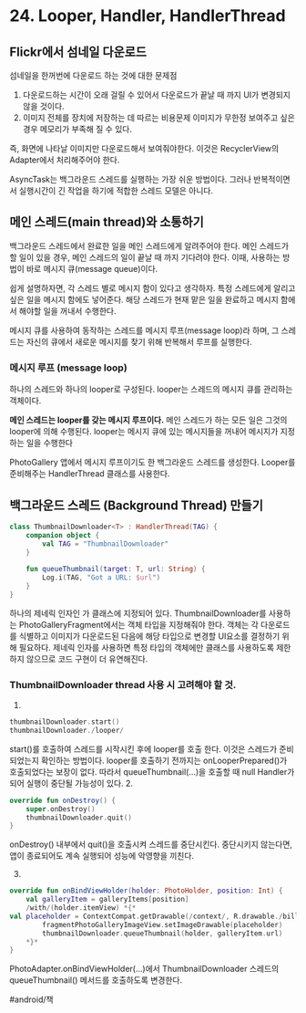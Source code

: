 # 24. Looper, Handler, HandlerThread
## Flickr에서 섬네일 다운로드
섬네일을 한꺼번에 다운로드 하는 것에 대한 문제점
1. 다운로드하는 시간이 오래 걸릴 수 있어서 다운로드가 끝날 때 까지 UI가 변경되지 않을 것이다.
2. 이미지 전체를 장치에 저장하는 데 따르는 비용문제
이미지가 무한정 보여주고 싶은 경우 메모리가 부족해 질 수 있다.

즉, 화면에 나타날 이미지만 다운로드해서 보여줘야한다.
이것은 RecyclerView의 Adapter에서 처리해주어야 한다.

AsyncTask는 백그라운드 스레드를 실행하는 가장 쉬운 방법이다.
그러나 반복적이면서 실행시간이 긴 작업을 하기에 적합한 스레드 모델은 아니다.

## 메인 스레드(main thread)와 소통하기
백그라운드 스레드에서 완료한 일을 메인 스레드에게 알려주어야 한다.
메인 스레드가 할 일이 있을 경우, 메인 스레드의 일이 끝날 때 까지 기다려야 한다.
이때, 사용하는 방법이 바로 메시지 큐(message queue)이다.

쉽게 설명하자면, 각 스레드 별로 메시지 함이 있다고 생각하자.
특정 스레드에게 알리고 싶은 일을 메시지 함에도 넣어준다.
해당 스레드가 현재 맡은 일을 완료하고 메시지 함에서 해야할 일을 꺼내서 수행한다.

메시지 큐를 사용하여 동작하는 스레드를 메시지 루프(message loop)라 하며, 그 스레드는 자신의 큐에서 새로운 메시지를 찾기 위해 반복해서 루프를 실행한다.

### 메시지 루프 (message loop)
하나의 스레드와 하나의 looper로 구성된다.
looper는 스레드의 메시지 큐를 관리하는 객체이다. 

**메인 스레드는 looper를 갖는 메시지 루프이다.**
메인 스레드가 하는 모든 일은 그것의 looper에 의해 수행된다.
looper는 메시지 큐에 있는 메시지들을 꺼내어 메시지가 지정하는 일을 수행한다

PhotoGallery 앱에서 메시지 루프이기도 한 백그라운드 스레드를 생성한다.
Looper를 준비해주는 HandlerThread 클래스를 사용한다.

## 백그라운드 스레드 (Background Thread) 만들기
```kotlin
class ThumbnailDownloader<T> : HandlerThread(TAG) {
    companion object {
        val TAG = "ThumbnailDownloader"
    }
    
    fun queueThumbnail(target: T, url: String) {
        Log.i(TAG, "Got a URL: $url")
    }
}
```

하나의 제네릭 인자인 <T>가 클래스에 지정되어 있다.
ThumbnailDownloader를 사용하는 PhotoGalleryFragment에서는 객체 타입을 지정해줘야 한다. 객체는 각 다운로드를 식별하고 이미지가 다운로드된 다음에 해당 타입으로 변경할 UI요소를 결정하기 위해 필요하다.
제네릭 인자를 사용하면 특정 타입의 객체에만 클래스를 사용하도록 제한하지 않으므로 코드 구현이 더 유연해진다.

### ThumbnailDownloader thread 사용 시 고려해야 할 것.
1. 
```kotlin
thumbnailDownloader.start()
thumbnailDownloader./looper/
```
start()를 호출하여 스레드를 시작시킨 후에 looper를 호출 한다.
이것은 스레드가 준비되었는지 확인하는 방법이다. 
looper를 호출하기 전까지는 onLooperPrepared()가 호출되었다는 보장이 없다.
따라서 queueThumbnail(…)을 호출할 때 null Handler가 되어 실행이 중단될 가능성이 있다.
2. 
```kotlin
override fun onDestroy() {
    super.onDestroy()
    thumbnailDownloader.quit()
}
```
onDestroy() 내부에서 quit()을 호출시켜 스레드를 중단시킨다.
중단시키지 않는다면, 앱이 종료되어도 계속 실행되어 성능에 악영향을 끼친다.

3. 
```kotlin
override fun onBindViewHolder(holder: PhotoHolder, position: Int) {
    val galleryItem = galleryItems[position]
    /with/(holder.itemView) *{*
val placeholder = ContextCompat.getDrawable(/context/, R.drawable./bill_up_close/)
        fragmentPhotoGalleryImageView.setImageDrawable(placeholder)
        thumbnailDownloader.queueThumbnail(holder, galleryItem.url)
    *}*
}

```
PhotoAdapter.onBindViewHolder(…)에서 ThumbnailDownloader 스레드의 queueThumbnail() 메서드를 호출하도록 변경한다.

#android/책